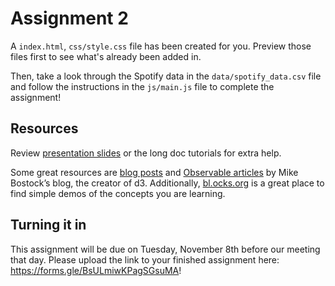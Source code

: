 # Assignment 2

A `index.html`, `css/style.css` file has been created for you. Preview those files first to see what's already been added in.

Then, take a look through the Spotify data in the `data/spotify_data.csv` file and follow the instructions in the `js/main.js` file to complete the assignment!

## Resources

Review [presentation slides](https://docs.google.com/presentation/d/1G1Whjuq3R4K9z7PPW97ZOpWm1nv3CakMTevdgQ4CV8M/edit?usp=sharing) or the long doc tutorials for extra help. 

Some great resources are [blog posts](https://bost.ocks.org/mike/) and [Observable articles](https://observablehq.com/@mbostock) by Mike Bostock’s blog, the creator of d3. Additionally, [bl.ocks.org](https://bl.ocks.org/) is a great place to find simple demos of the concepts you are learning.


## Turning it in

This assignment will be due on Tuesday, November 8th before our meeting that day. Please upload the link to your finished assignment here: https://forms.gle/BsULmiwKPagSGsuMA! 
